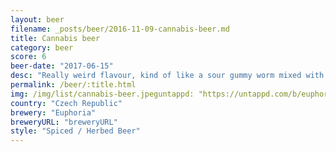 ```yaml
---
layout: beer
filename: _posts/beer/2016-11-09-cannabis-beer.md
title: Cannabis beer
category: beer
score: 6
beer-date: "2017-06-15"
desc: "Really weird flavour, kind of like a sour gummy worm mixed with beer"
permalink: /beer/:title.html
img: /img/list/cannabis-beer.jpeguntappd: "https://untappd.com/b/euphoria-cannabis-beer/325231"
country: "Czech Republic"
brewery: "Euphoria"
breweryURL: "breweryURL"
style: "Spiced / Herbed Beer"
---
```

